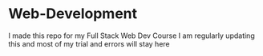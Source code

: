 # Web-Development
I made this repo for my Full Stack Web Dev Course
I am regularly updating this and most of my trial and errors will stay here

